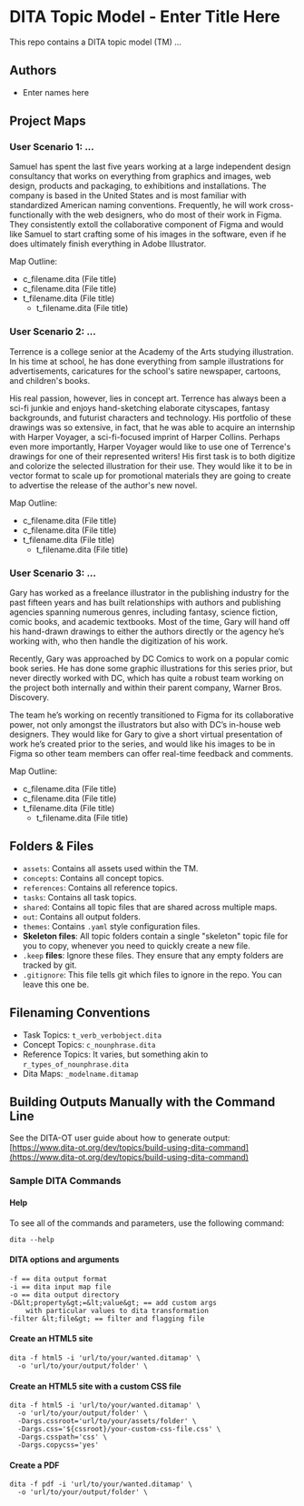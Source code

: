 # DITA Topic Model - Enter Title Here

This repo contains a DITA topic model (TM) ...

## Authors

- Enter names here

## Project Maps

### User Scenario 1: ...

Samuel has spent the last five years working at a large independent design consultancy that works on everything from graphics and images, web design, products and packaging, to exhibitions and installations. The company is based in the United States and is most familiar with standardized American naming conventions. Frequently, he will work cross-functionally with the web designers, who do most of their work in Figma. They consistently extoll the collaborative component of Figma and would like Samuel to start crafting some of his images in the software, even if he does ultimately finish everything in Adobe Illustrator.

Map Outline:
- c_filename.dita (File title)
- c_filename.dita (File title)
- t_filename.dita (File title)
  - t_filename.dita (File title)

### User Scenario 2: ...

Terrence is a college senior at the Academy of the Arts studying illustration. In his time at school, he has done everything from sample illustrations for advertisements, caricatures for the school's satire newspaper, cartoons, and children's books. 

His real passion, however, lies in concept art. Terrence has always been a sci-fi junkie and enjoys hand-sketching elaborate cityscapes, fantasy backgrounds, and futurist characters and technology. His portfolio of these drawings was so extensive, in fact, that he was able to acquire an internship with Harper Voyager, a sci-fi-focused imprint of Harper Collins. Perhaps even more importantly, Harper Voyager would like to use one of Terrence's drawings for one of their represented writers! His first task is to both digitize and colorize the selected illustration for their use. They would like it to be in vector format to scale up for promotional materials they are going to create to advertise the release of the author's new novel.

Map Outline:
- c_filename.dita (File title)
- c_filename.dita (File title)
- t_filename.dita (File title)
  - t_filename.dita (File title)

### User Scenario 3: ...

Gary has worked as a freelance illustrator in the publishing industry for the past fifteen years and has built relationships with authors and publishing agencies spanning numerous genres, including fantasy, science fiction, comic books, and academic textbooks. Most of the time, Gary will hand off his hand-drawn drawings to either the authors directly or the agency he’s working with, who then handle the digitization of his work.

Recently, Gary was approached by DC Comics to work on a popular comic book series.   He has done some graphic illustrations for this series prior, but never directly worked with DC, which has quite a robust team working on the project both internally and within their parent company, Warner Bros. Discovery. 

The team he’s working on recently transitioned to Figma for its collaborative power, not only amongst the illustrators but also with DC’s in-house web designers. They would like for Gary to give a short virtual presentation of work he’s created prior to the series, and would like his images to be in Figma so other team members can offer real-time feedback and comments.

Map Outline:
- c_filename.dita (File title)
- c_filename.dita (File title)
- t_filename.dita (File title)
  - t_filename.dita (File title)

## Folders &amp; Files

- `assets`: Contains all assets used within the TM.
- `concepts`: Contains all concept topics.
- `references`: Contains all reference topics.
- `tasks`: Contains all task topics.
- `shared`: Contains all topic files that are shared across multiple maps.
- `out`: Contains all output folders.
- `themes`: Contains `.yaml` style configuration files.
- **Skeleton files**: All topic folders contain a single "skeleton" topic file for you to copy, whenever you need to quickly create a new file.
- `.keep` **files**: Ignore these files. They ensure that any empty folders are tracked by git. 
- `.gitignore`: This file tells git which files to ignore in the repo. You can leave this one be.

## Filenaming Conventions

- Task Topics: `t_verb_verbobject.dita`
- Concept Topics: `c_nounphrase.dita`
- Reference Topics: It varies, but something akin to `r_types_of_nounphrase.dita`
- Dita Maps: `_modelname.ditamap`

## Building Outputs Manually with the Command Line

See the DITA-OT user guide about how to generate output: [https://www.dita-ot.org/dev/topics/build-using-dita-command](https://www.dita-ot.org/dev/topics/build-using-dita-command)

### Sample DITA Commands

#### Help

To see all of the commands and parameters, use the following command:

```
dita --help
```

#### DITA options and arguments

```
-f == dita output format
-i == dita input map file
-o == dita output directory
-D&lt;property&gt;=&lt;value&gt; == add custom args
    with particular values to dita transformation
-filter &lt;file&gt; == filter and flagging file
```

#### Create an HTML5 site

```
dita -f html5 -i 'url/to/your/wanted.ditamap' \
  -o 'url/to/your/output/folder' \
```

#### Create an HTML5 site with a custom CSS file

```
dita -f html5 -i 'url/to/your/wanted.ditamap' \
  -o 'url/to/your/output/folder' \
  -Dargs.cssroot='url/to/your/assets/folder' \
  -Dargs.css='${cssroot}/your-custom-css-file.css' \
  -Dargs.csspath='css' \
  -Dargs.copycss='yes'
```

#### Create a PDF

```
dita -f pdf -i 'url/to/your/wanted.ditamap' \
  -o 'url/to/your/output/folder' \
```
